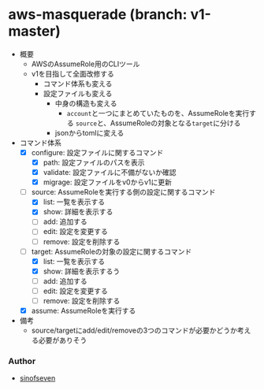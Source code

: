 # aws-masquerade (branch: v1-master)

- 概要
  - AWSのAssumeRole用のCLIツール
  - v1を目指して全面改修する
    - コマンド体系も変える
    - 設定ファイルも変える
      - 中身の構造も変える
        - `account`と一つにまとめていたものを、AssumeRoleを実行する `source`と、AssumeRoleの対象となる`target`に分ける
      - jsonからtomlに変える
- コマンド体系
  - [x] configure: 設定ファイルに関するコマンド
    - [x] path: 設定ファイルのパスを表示
    - [x] validate: 設定ファイルに不備がないか確認
    - [x] migrage: 設定ファイルをv0からv1に更新
  - [ ] source: AssumeRoleを実行する側の設定に関するコマンド
    - [x] list: 一覧を表示する
    - [x] show: 詳細を表示する
    - [ ] add: 追加する
    - [ ] edit: 設定を変更する
    - [ ] remove: 設定を削除する
  - [ ] target: AssumeRoleの対象の設定に関するコマンド
    - [x] list: 一覧を表示する
    - [x] show: 詳細を表示するう
    - [ ] add: 追加する
    - [ ] edit: 設定を変更する
    - [ ] remove: 設定を削除する
  - [x] assume: AssumeRoleを実行する
- 備考
  - source/targetにadd/edit/removeの3つのコマンドが必要かどうか考える必要がありそう

### Author
- [sinofseven](https://github.com/sinofseven)
